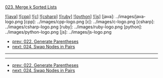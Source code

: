 [023. Merge k Sorted Lists](https://leetcode.com/problems/merge-k-sorted-lists/)

[![java]](../java/023-merge-k-sorted-lists.md)
[![cpp]](../cpp/023-merge-k-sorted-lists.md)
[![c]](../c/023-merge-k-sorted-lists.md)
[![csharp]](../csharp/023-merge-k-sorted-lists.md)
[![ruby]](../ruby/023-merge-k-sorted-lists.md)
[![python]](../python/023-merge-k-sorted-lists.md)
[![js]](../js/023-merge-k-sorted-lists.md)
[java]: ../images/java-logo.png
[cpp]: ../images/cpp-logo.png
[c]: ../images/c-logo.png
[csharp]: ../images/csharp-logo.png
[ruby]: ../images/ruby-logo.png
[python]: ../images/python-logo.png
[js]: ../images/js-logo.png

- [prev: 022. Generate Parentheses](022-generate-parentheses.md)
- [next: 024. Swap Nodes in Pairs](024-swap-nodes-in-pairs.md)

---



---

- [prev: 022. Generate Parentheses](022-generate-parentheses.md)
- [next: 024. Swap Nodes in Pairs](024-swap-nodes-in-pairs.md)

